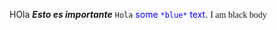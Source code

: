 HOla ***Esto es importante*** `Hola`
<span style="color:blue">some `*blue*` text</span>.
<font face = "black body"> I am black body </font>
